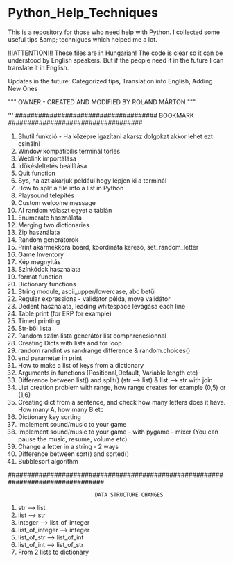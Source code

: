# Python_Help_Techniques
This is a repository for those who need help with Python. I collected some useful tips &amp;amp; technigues which helped me a lot.


!!!ATTENTION!!! These files are in Hungarian! The code is clear so it can be understood by English speakers. But if the people need it in the future I can translate it in English. 

Updates in the future: Categorized tips, Translation into English, Adding New Ones

"""
OWNER - CREATED AND MODIFIED BY ROLAND MÁRTON 
"""

'''
##################################### BOOKMARK ###################################
1) Shutil funkció - Ha középre igazítani akarsz dolgokat akkor lehet ezt csinálni
2) Window kompatibilis terminál törlés 
3) Weblink importálása
4) Időkésleltetés beállítása
5) Quit function
6) Sys, ha azt akarjuk például hogy lépjen ki a terminál 
7) How to split a file into a list in Python
8) Playsound telepítés
9) Custom welcome message
10) AI random választ egyet a táblán
11) Enumerate használata
12) Merging two dictionaries 
13) Zip használata
14) Random generátorok 
15) Print akármekkora board, koordináta kereső, set_random_letter 
16) Game Inventory 
17) Kép megnyitás 
18) Színkódok használata
19) format function
20) Dictionary functions
21) String module, ascii_upper/lowercase, abc betűi
22) Regular expressions - validátor példa, move validátor
23) Dedent használata, leading whitespace levágása each line
24) Table print (for ERP for example)
25) Timed printing
26) Str-ből lista
27) Random szám lista generátor list comphrenesionnal
28) Creating Dicts with lists and for loop
29) random randint vs randrange difference & random.choices()
30) end parameter in print
31) How to make a list of keys from a dictionary
32) Arguments in functions (Positional,Default, Variable length etc)
33) Difference between list() and split() (str --> list) & list --> str with join
34) List creation problem with range, how range creates for example (0,5) or (1,6)
35) Creating dict from a sentence, and check how many letters does it have. How many A, how many B etc
36) Dictionary key sorting
37) Implement sound/music to your game
38) Implement sound/music to your game - with pygame - mixer (You can pause the music, resume, volume etc)
39) Change a letter in a string - 2 ways
40) Difference between sort() and sorted()
41) Bubblesort algorithm

#################################################################################

                                DATA STRUCTURE CHANGES
1) str --> list
2) list --> str
3) integer --> list_of_integer
4) list_of_integer --> integer
5) list_of_str --> list_of_int
6) list_of_int --> list_of_str
7) From 2 lists to dictionary
